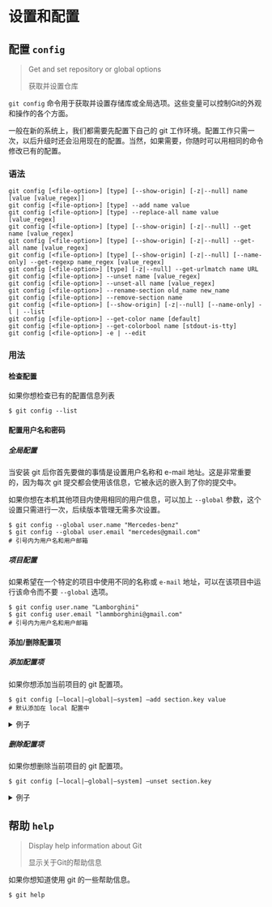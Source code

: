 

# 设置和配置



## 配置 `config`

> Get and set repository or global options
>
> 获取并设置仓库

`git config` 命令用于获取并设置存储库或全局选项。这些变量可以控制Git的外观和操作的各个方面。

一般在新的系统上，我们都需要先配置下自己的 git 工作环境。配置工作只需一次，以后升级时还会沿用现在的配置。当然，如果需要，你随时可以用相同的命令修改已有的配置。

### 语法

```
git config [<file-option>] [type] [--show-origin] [-z|--null] name [value [value_regex]]
git config [<file-option>] [type] --add name value
git config [<file-option>] [type] --replace-all name value [value_regex]
git config [<file-option>] [type] [--show-origin] [-z|--null] --get name [value_regex]
git config [<file-option>] [type] [--show-origin] [-z|--null] --get-all name [value_regex]
git config [<file-option>] [type] [--show-origin] [-z|--null] [--name-only] --get-regexp name_regex [value_regex]
git config [<file-option>] [type] [-z|--null] --get-urlmatch name URL
git config [<file-option>] --unset name [value_regex]
git config [<file-option>] --unset-all name [value_regex]
git config [<file-option>] --rename-section old_name new_name
git config [<file-option>] --remove-section name
git config [<file-option>] [--show-origin] [-z|--null] [--name-only] -l | --list
git config [<file-option>] --get-color name [default]
git config [<file-option>] --get-colorbool name [stdout-is-tty]
git config [<file-option>] -e | --edit
```

### 用法

#### 检查配置

如果你想检查已有的配置信息列表

```
$ git config --list
```

#### 配置用户名和密码

##### 全局配置

当安装 git 后你首先要做的事情是设置用户名称和 e-mail 地址。这是非常重要的，因为每次 git 提交都会使用该信息，它被永远的嵌入到了你的提交中。

如果你想在本机其他项目内使用相同的用户信息，可以加上 `--global` 参数，这个设置只需进行一次，后续版本管理无需多次设置。

```
$ git config --global user.name "Mercedes-benz"
$ git config --global user.email "mercedes@gmail.com"
# 引号内为用户名和用户邮箱
```

##### 项目配置

如果希望在一个特定的项目中使用不同的名称或 `e-mail` 地址，可以在该项目中运行该命令而不要 `--global` 选项。

```
$ git config user.name "Lamborghini"
$ git config user.email "lammborghini@gmail.com"
# 引号内为用户名和用户邮箱
```

#### 添加/删除配置项

##### 添加配置项

如果你想添加当前项目的 git 配置项。

```
$ git config [–local|–global|–system] –add section.key value
# 默认添加在 local 配置中
```

<details>

<summary>例子</summary>

注意 add 后面的 `section` 、 `key`、 `value` 一项都不能少，否则添加失败。

```
$ git config -–add site.name yiibai
```

</details>

##### 删除配置项

如果你想删除当前项目的 git 配置项。

```
$ git config [–local|–global|–system] –unset section.key
```

<details>

<summary>例子</summary>

```
$ git config --local -–unset site.name
```

</details>

## 帮助 `help`

> Display help information about Git
>
> 显示关于Git的帮助信息

如果你想知道使用 git 的一些帮助信息。

```
$ git help
```

